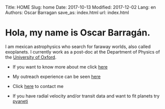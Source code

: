 Title: HOME
Slug: home
Date: 2017-10-13
Modified: 2017-12-02
Lang: en
Authors: Oscar Barragan
save_as: index.html
url: index.html

# Hola, my name is **Oscar Barragán**. 

I am mexican astrophysics who search for faraway worlds, also called exoplanets.
I currently work as a post-doc at the Department of Physics of the [University of Oxford](https://www2.physics.ox.ac.uk/contacts/people/barragan).

* If you want to know more about me click [here](pages/about)

* My outreach experience can be seen [here](pages/outreach) 

* Click [here](pages/contact) to contact me

* If you have radial velocity and/or transit data and want to fit planets try [pyaneti](https://github.com/oscaribv/pyaneti)